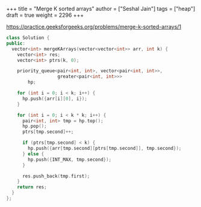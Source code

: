 +++
title = "Merge K sorted arrays"
author = ["Seshal Jain"]
tags = ["heap"]
draft = true
weight = 2296
+++

<https://practice.geeksforgeeks.org/problems/merge-k-sorted-arrays/1>

```cpp
class Solution {
public:
  vector<int> mergeKArrays(vector<vector<int>> arr, int k) {
    vector<int> res;
    vector<int> ptrs(k, 0);

    priority_queue<pair<int, int>, vector<pair<int, int>>,
                   greater<pair<int, int>>>
        hp;

    for (int i = 0; i < k; i++) {
      hp.push({arr[i][0], i});
    }

    for (int i = 0; i < k * k; i++) {
      pair<int, int> tmp = hp.top();
      hp.pop();
      ptrs[tmp.second]++;

      if (ptrs[tmp.second] < k) {
        hp.push({arr[tmp.second][ptrs[tmp.second]], tmp.second});
      } else {
        hp.push({INT_MAX, tmp.second});
      }

      res.push_back(tmp.first);
    }
    return res;
  }
};
```
